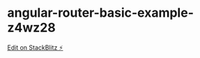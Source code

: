 # angular-router-basic-example-z4wz28

[Edit on StackBlitz ⚡️](https://stackblitz.com/edit/angular-router-basic-example-z4wz28)